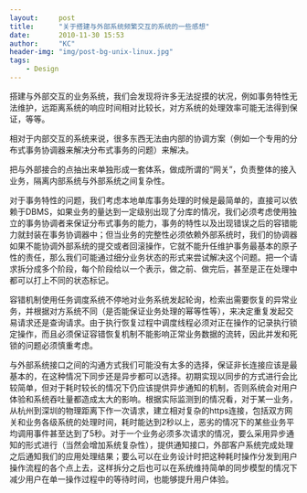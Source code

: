 ```yaml
---
layout:     post
title:      "关于搭建与外部系统频繁交互的系统的一些感想"
date:       2010-11-30 15:53
author:     "KC"
header-img: "img/post-bg-unix-linux.jpg"
tags:
    - Design
---
```

搭建与外部交互的业务系统，我们会发现将许多无法捉摸的状况，例如事务特性无法维护，远距离系统的响应时间相对比较长，对方系统的处理效率可能无法得到保证，等等。相对于内部交互的系统来说，很多东西无法由内部的协调方案（例如一个专用的分布式事务协调器来解决分布式事务的问题）来解决。把与外部接合的点抽出来单独形成一套体系，做成所谓的“网关”，负责整体的接入业务，隔离内部系统与外部系统之间复杂性。对于事务特性的问题，我们考虑本地单库事务处理的时候是最简单的，直接可以依赖于DBMS，如果业务的量达到一定级别出现了分库的情况，我们必须考虑使用独立的事务协调者来保证分布式事务的能力，事务的特性以及出现错误之后的容错能力就封装在事务协调器中；但当业务的完整性必须依赖外部系统时，我们的协调器如果不能协调外部系统的提交或者回滚操作，它就不能升任维护事务最基本的原子性的责任，那么我们可能通过细分业务状态的形式来尝试解决这个问题。把一个请求拆分成多个阶段，每个阶段给以一个表示，做之前、做完后，甚至是正在处理中都可以打上不同的状态标记。容错机制使用任务调度系统不停地对业务系统发起轮询，检索出需要恢复的异常业务，并根据对方系统不同（是否能保证业务处理的幂等性等），来决定重复发起交易请求还是查询请求。由于执行恢复过程中调度线程必须对正在操作的记录执行锁定操作，而且必须保证容错恢复机制不能影响正常业务数据的流转，因此并发和死锁的问题必须慎重考虑。与外部系统接口之间的沟通方式我们可能没有太多的选择，保证非长连接应该是最基本的，在这种情况下同步还是异步都可以选择。初期实现以同步的方式进行会比较简单，但对于耗时较长的情况下仍应该提供异步通知的机制，否则系统会对用户体验和系统吞吐量都造成太大的影响。根据实际监测到的情况看，对于某一业务，从杭州到深圳的物理距离下作一次请求，建立相对复杂的https连接，包括双方网关和业务各级系统的处理时间，耗时能达到2秒以上，恶劣的情况下的某些业务平均调用事件甚至达到了5秒。对于一个业务必须多次请求的情况，要么采用异步通知的形式进行（当然会增加系统复杂性），提供通知接口，外部客户系统完成处理之后通知我们的应用处理结果；要么可以在业务设计时把这种耗时操作分发到用户操作流程的各个点上去，这样拆分之后也可以在系统维持简单的同步模型的情况下减少用户在单一操作过程中的等待时间，也能够提升用户体验。